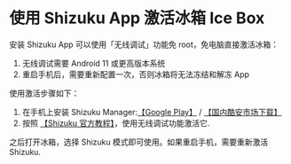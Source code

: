 <script src="/main.js?raw=true"></script>

# 使用 Shizuku App 激活冰箱 Ice Box

安装 Shizuku App 可以使用「无线调试」功能免 root，免电脑直接激活冰箱：

1. 无线调试需要 Android 11 或更高版本系统
2. 重启手机后，需要重新配置一次，否则冰箱将无法冻结和解冻 App

使用激活步骤如下：

1. 在手机上安装 Shizuku Manager:[【Google Play】](https://play.google.com/store/apps/details?id=moe.shizuku.privileged.api) / [【国内酷安市场下载】](https://www.coolapk.com/apk/moe.shizuku.privileged.api)
2. 按照 [【Shizuku 官方教程】](https://shizuku.rikka.app/zh-hans/guide/setup/#%E9%80%9A%E8%BF%87%E6%97%A0%E7%BA%BF%E8%B0%83%E8%AF%95%E5%90%AF%E5%8A%A8)，使用无线调试功能激活它.

之后打开冰箱，选择 Shizuku 模式即可使用。如果重启手机，需要重新激活 Shizuku.
